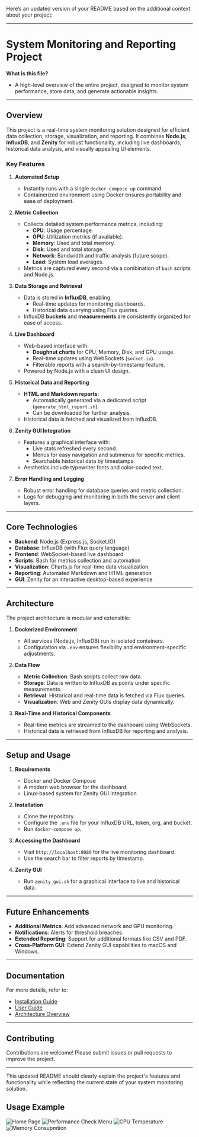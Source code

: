 Here’s an updated version of your README based on the additional context about your project:

---

# **System Monitoring and Reporting Project**

**What is this file?**  
- A high-level overview of the entire project, designed to monitor system performance, store data, and generate actionable insights.

---

## **Overview**

This project is a real-time system monitoring solution designed for efficient data collection, storage, visualization, and reporting. It combines **Node.js**, **InfluxDB**, and **Zenity** for robust functionality, including live dashboards, historical data analysis, and visually appealing UI elements.

### **Key Features**
1. **Automated Setup**  
   - Instantly runs with a single `docker-compose up` command.
   - Containerized environment using Docker ensures portability and ease of deployment.

2. **Metric Collection**  
   - Collects detailed system performance metrics, including:
     - **CPU**: Usage percentage.
     - **GPU**: Utilization metrics (if available).
     - **Memory**: Used and total memory.
     - **Disk**: Used and total storage.
     - **Network**: Bandwidth and traffic analysis (future scope).
     - **Load**: System load averages.
   - Metrics are captured every second via a combination of `bash` scripts and Node.js.

3. **Data Storage and Retrieval**  
   - Data is stored in **InfluxDB**, enabling:
     - Real-time updates for monitoring dashboards.
     - Historical data querying using Flux queries.
   - InfluxDB **buckets** and **measurements** are consistently organized for ease of access.

4. **Live Dashboard**  
   - Web-based interface with:
     - **Doughnut charts** for CPU, Memory, Disk, and GPU usage.
     - Real-time updates using WebSockets (`socket.io`).
     - Filterable reports with a search-by-timestamp feature.
   - Powered by Node.js with a clean UI design.

5. **Historical Data and Reporting**  
   - **HTML and Markdown reports**:
     - Automatically generated via a dedicated script (`generate_html_report.sh`).
     - Can be downloaded for further analysis.
   - Historical data is fetched and visualized from InfluxDB.

6. **Zenity GUI Integration**  
   - Features a graphical interface with:
     - Live stats refreshed every second.
     - Menus for easy navigation and submenus for specific metrics.
     - Searchable historical data by timestamps.
   - Aesthetics include typewriter fonts and color-coded text.

7. **Error Handling and Logging**  
   - Robust error handling for database queries and metric collection.
   - Logs for debugging and monitoring in both the server and client layers.

---

## **Core Technologies**
- **Backend**: Node.js (Express.js, Socket.IO)
- **Database**: InfluxDB (with Flux query language)
- **Frontend**: WebSocket-based live dashboard
- **Scripts**: Bash for metrics collection and automation
- **Visualization**: Charts.js for real-time data visualization
- **Reporting**: Automated Markdown and HTML generation
- **GUI**: Zenity for an interactive desktop-based experience

---

## **Architecture**
The project architecture is modular and extensible:
1. **Dockerized Environment**  
   - All services (Node.js, InfluxDB) run in isolated containers.
   - Configuration via `.env` ensures flexibility and environment-specific adjustments.

2. **Data Flow**  
   - **Metric Collection**: Bash scripts collect raw data.
   - **Storage**: Data is written to InfluxDB as points under specific measurements.
   - **Retrieval**: Historical and real-time data is fetched via Flux queries.
   - **Visualization**: Web and Zenity GUIs display data dynamically.

3. **Real-Time and Historical Components**  
   - Real-time metrics are streamed to the dashboard using WebSockets.
   - Historical data is retrieved from InfluxDB for reporting and analysis.

---

## **Setup and Usage**
1. **Requirements**
   - Docker and Docker Compose
   - A modern web browser for the dashboard
   - Linux-based system for Zenity GUI integration

2. **Installation**
   - Clone the repository.
   - Configure the `.env` file for your InfluxDB URL, token, org, and bucket.
   - Run `docker-compose up`.

3. **Accessing the Dashboard**
   - Visit `http://localhost:8080` for the live monitoring dashboard.
   - Use the search bar to filter reports by timestamp.

4. **Zenity GUI**
   - Run `zenity_gui.sh` for a graphical interface to live and historical data.

---

## **Future Enhancements**
- **Additional Metrics**: Add advanced network and GPU monitoring.
- **Notifications**: Alerts for threshold breaches.
- **Extended Reporting**: Support for additional formats like CSV and PDF.
- **Cross-Platform GUI**: Extend Zenity GUI capabilities to macOS and Windows.

---

## **Documentation**
For more details, refer to:
- [Installation Guide](docs/installation.md)
- [User Guide](docs/user_guide.md)
- [Architecture Overview](docs/architecture.md)

---

## **Contributing**
Contributions are welcome! Please submit issues or pull requests to improve the project.

---

This updated README should clearly explain the project's features and functionality while reflecting the current state of your system monitoring solution.

## **Usage Example**

![Home Page](/ReadmeMedia/pic1.png)
![Performance Check Menu](/ReadmeMedia/pic2.png)
![CPU Temperature](/ReadmeMedia/pic3.png)
![Memory Consupmtion](/ReadmeMedia/pic4.png)
